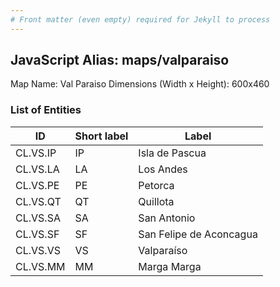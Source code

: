 ```yaml
---
# Front matter (even empty) required for Jekyll to process
---
```


## JavaScript Alias: maps/valparaiso

Map Name: Val Paraiso
Dimensions (Width x Height): 600x460

### List of Entities

ID | Short label | Label
---|---|---|
CL.VS.IP|IP|Isla de Pascua
CL.VS.LA|LA|Los Andes
CL.VS.PE|PE|Petorca
CL.VS.QT|QT|Quillota
CL.VS.SA|SA|San Antonio
CL.VS.SF|SF|San Felipe de Aconcagua
CL.VS.VS|VS|Valparaíso
CL.VS.MM|MM|Marga Marga

